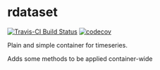# rdataset

[![Travis-CI Build Status](https://travis-ci.org/giupo/rdataset.svg?branch=master)](https://travis-ci.org/giupo/rdataset) [![codecov](https://codecov.io/gh/giupo/rdataset/branch/master/graph/badge.svg)](https://codecov.io/gh/giupo/rdataset
)


Plain and simple container for timeseries.

Adds some methods to be applied container-wide
